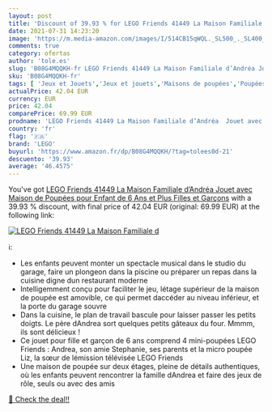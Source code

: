 ```yaml
---
layout: post
title: 'Discount of 39.93 % for LEGO Friends 41449 La Maison Familiale d'
date: 2021-07-31 14:23:20
image: 'https://m.media-amazon.com/images/I/514CB15qWQL._SL500_._SL400_.jpg'
comments: true
category: ofertas
author: 'tole.es'
slug: 'B08G4MQQKH-fr LEGO Friends 41449 La Maison Familiale d’Andréa Jouet avec...'
sku: 'B08G4MQQKH-fr'
tags: [ 'Jeux et Jouets','Jeux et jouets','Maisons de poupées','Poupées et accessoires','lego', ]
actualPrice: 42.04 EUR
currency: EUR
price: 42.04
comparePrice: 69.99 EUR
prodname: 'LEGO Friends 41449 La Maison Familiale d’Andréa  Jouet avec Maison de Poupées  pour Enfant de 6 Ans et Plus Filles et Garçons'
country: 'fr'
flag: '🇫🇷'
brand: 'LEGO'
buyurl: 'https://www.amazon.fr/dp/B08G4MQQKH/?tag=tolees0d-21'
descuento: '39.93'
average: '46.4575'
---
```


You've got [LEGO Friends 41449 La Maison Familiale d’Andréa  Jouet avec Maison de Poupées  pour Enfant de 6 Ans et Plus Filles et Garçons](https://www.amazon.fr/dp/B08G4MQQKH/?tag=tolees0d-21) with a  39.93 % discount, with final price of 42.04 EUR (original: 69.99 EUR) at the following link:

[![LEGO Friends 41449 La Maison Familiale d](https://m.media-amazon.com/images/I/514CB15qWQL._SL500_._SL400_.jpg)](https://www.amazon.fr/dp/B08G4MQQKH/?tag=tolees0d-21)

ℹ️:

- Les enfants peuvent monter un spectacle musical dans le studio du garage, faire un plongeon dans la piscine ou préparer un repas dans la cuisine digne dun restaurant moderne
- Intelligemment conçu pour faciliter le jeu, létage supérieur de la maison de poupée est amovible, ce qui permet daccéder au niveau inférieur, et la porte du garage souvre
- Dans la cuisine, le plan de travail bascule pour laisser passer les petits doigts. Le père dAndrea sort quelques petits gâteaux du four. Mmmm, ils sont délicieux !
- Ce jouet pour fille et garçon de 6 ans comprend 4 mini-poupées LEGO Friends : Andrea, son amie Stephanie, ses parents et la micro poupée Liz, la sœur de lémission télévisée LEGO Friends
- Une maison de poupée sur deux étages, pleine de détails authentiques, où les enfants peuvent rencontrer la famille dAndrea et faire des jeux de rôle, seuls ou avec des amis

[🛒 Check the deal!!](https://www.amazon.fr/dp/B08G4MQQKH/?tag=tolees0d-21)
